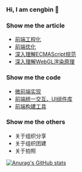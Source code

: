 ### Hi, I am cengbin 👋

### Show me the article

* [前端工程化](https://github.com/cengbin/web-blog/tree/master/1%20%E5%89%8D%E7%AB%AF%E5%B7%A5%E7%A8%8B%E5%8C%96)
* [前端优化](https://github.com/cengbin/web-blog/blob/master/2%20%E5%89%8D%E7%AB%AF%E4%BC%98%E5%8C%96)
* [深入理解ECMAScript规范](https://github.com/cengbin/web-blog/tree/master/3%20%E6%B7%B1%E5%85%A5%E7%90%86%E8%A7%A3ECMAScript%E8%A7%84%E8%8C%83)
* [深入理解WebGL渲染原理](https://github.com/cengbin/web-blog/tree/master/4%20%E6%B7%B1%E5%85%A5%E7%90%86%E8%A7%A3WebGL%E6%B8%B2%E6%9F%93%E5%8E%9F%E7%90%86)

### Show me the code

* [微前端实现](https://github.com/cengbin/micro-frontend)
* [前端统一交互、UI组件库](https://github.com/tainfusangai/vue-components)
* [前端构建工具](https://github.com/cengbin/xxx-cli)

### Show me the others

* 关于组织分享
* 关于组织团建
* 关于拍照

[![Anurag's GitHub stats](https://github-readme-stats.vercel.app/api?username=cengbin)](https://github.com/anuraghazra/github-readme-stats)

<!-- [![Top Langs](https://github-readme-stats.vercel.app/api/top-langs/?username=cengbin)](https://github.com/anuraghazra/github-readme-stats) -->

<!--
**cengbin/cengbin** is a ✨ _special_ ✨ repository because its `README.md` (this file) appears on your GitHub profile.

Here are some ideas to get you started:

- 🔭 I’m currently working on ...
- 🌱 I’m currently learning ...
- 👯 I’m looking to collaborate on ...
- 🤔 I’m looking for help with ...
- 💬 Ask me about ...
- 📫 How to reach me: ...
- 😄 Pronouns: ...
- ⚡ Fun fact: ...
-->
